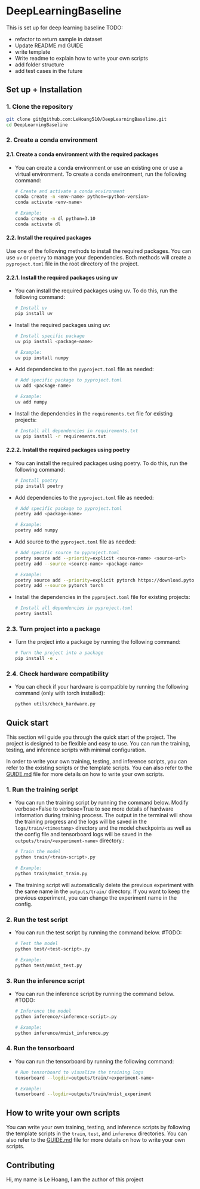 # DeepLearningBaseline

This is set up for deep learning baseline TODO:

- refactor to return sample in dataset
- Update README.md GUIDE
- write template
- Write readme to explain how to write your own scripts
- add folder structure
- add test cases in the future

## Set up + Installation

### 1. Clone the repository

```bash
git clone git@github.com:LeHoang510/DeepLearningBaseline.git
cd DeepLearningBaseline
```

### 2. Create a conda environment

#### 2.1. Create a conda environment with the required packages

- You can create a conda environment or use an existing one or use a virtual environment. To create a conda environment, run the following command:

    ```bash
    # Create and activate a conda environment
    conda create -n <env-name> python=<python-version>
    conda activate <env-name>

    # Example:
    conda create -n dl python=3.10
    conda activate dl
    ```

#### 2.2. Install the required packages

Use one of the following methods to install the required packages. You can use `uv` or `poetry` to manage your dependencies. Both methods will create a `pyproject.toml` file in the root directory of the project.

#### 2.2.1. Install the required packages using uv

- You can install the required packages using uv. To do this, run the following command:

    ```bash
    # Install uv
    pip install uv
    ```

- Install the required packages using uv:

    ```bash
    # Install specific package
    uv pip install <package-name>

    # Example:
    uv pip install numpy
    ```

- Add dependencies to the `pyproject.toml` file as needed:

    ```bash
    # Add specific package to pyproject.toml
    uv add <package-name>

    # Example:
    uv add numpy
    ```

- Install the dependencies in the `requirements.txt` file for existing projects:

    ```bash
    # Install all dependencies in requirements.txt
    uv pip install -r requirements.txt
    ```

#### 2.2.2. Install the required packages using poetry

- You can install the required packages using poetry. To do this, run the following command:

    ```bash
    # Install poetry
    pip install poetry
    ```

- Add dependencies to the `pyproject.toml` file as needed:

    ```bash
    # Add specific package to pyproject.toml
    poetry add <package-name>

    # Example:
    poetry add numpy
    ```

- Add source to the `pyproject.toml` file as needed:

    ```bash
    # Add specific source to pyproject.toml
    poetry source add --priority=explicit <source-name> <source-url>
    poetry add --source <source-name> <package-name>

    # Example:
    poetry source add --priority=explicit pytorch https://download.pytorch.org/whl/cu118
    poetry add --source pytorch torch
    ```

- Install the dependencies in the `pyproject.toml` file for existing projects:

    ```bash
    # Install all dependencies in pyproject.toml
    poetry install
    ```

### 2.3. Turn project into a package

- Turn the project into a package by running the following command:

    ```bash
    # Turn the project into a package
    pip install -e .
    ```

### 2.4. Check hardware compatibility

- You can check if your hardware is compatible by running the following command (only with torch installed):

    ```bash
    python utils/check_hardware.py
    ```

## Quick start

This section will guide you through the quick start of the project. The project is designed to be flexible and easy to use. You can run the training, testing, and inference scripts with minimal configuration.

In order to write your own training, testing, and inference scripts, you can refer to the existing scripts or the template scripts. You can also refer to the [GUIDE.md](docs/guide.md)  file for more details on how to write your own scripts.

### 1. Run the training script

- You can run the training script by running the command below. Modify verbose=False to verbose=True to see more details of hardware information during training process. The output in the terminal will show the training progress and the logs will be saved in the `logs/train/<timestamp>` directory and the model checkpoints as well as the config file and tensorboard logs will be saved in the `outputs/train/<experiment-name>` directory.:

    ```bash
    # Train the model
    python train/<train-script>.py

    # Example:
    python train/mnist_train.py
    ```

- The training script will automatically delete the previous experiment with the same name in the `outputs/train/` directory. If you want to keep the previous experiment, you can change the experiment name in the config.

### 2. Run the test script

- You can run the test script by running the command below. #TODO:

    ```bash
    # Test the model
    python test/<test-script>.py

    # Example:
    python test/mnist_test.py
    ```

### 3. Run the inference script

- You can run the inference script by running the command below. #TODO:

    ```bash
    # Inference the model
    python inference/<inference-script>.py

    # Example:
    python inference/mnist_inference.py
    ```

### 4. Run the tensorboard

- You can run the tensorboard by running the following command:

    ```bash
    # Run tensorboard to visualize the training logs
    tensorboard --logdir=outputs/train/<experiment-name>

    # Example:
    tensorboard --logdir=outputs/train/mnist_experiment
    ```

## How to write your own scripts

You can write your own training, testing, and inference scripts by following the template scripts in the `train`, `test`, and `inference` directories. You can also refer to the [GUIDE.md](docs/guide.md) file for more details on how to write your own scripts.

## Contributing

Hi, my name is Le Hoang, I am the author of this project
